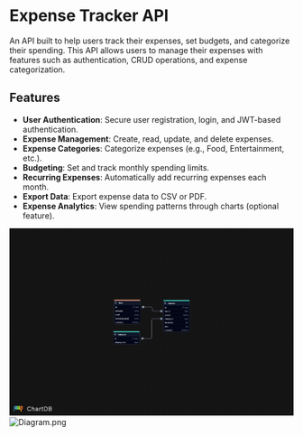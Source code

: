 # Expense Tracker API

An API built to help users track their expenses, set budgets, and categorize their spending. This API allows users to manage their expenses with features such as authentication, CRUD operations, and expense categorization.

## Features
- **User Authentication**: Secure user registration, login, and JWT-based authentication.
- **Expense Management**: Create, read, update, and delete expenses.
- **Expense Categories**: Categorize expenses (e.g., Food, Entertainment, etc.).
- **Budgeting**: Set and track monthly spending limits.
- **Recurring Expenses**: Automatically add recurring expenses each month.
- **Export Data**: Export expense data to CSV or PDF.
- **Expense Analytics**: View spending patterns through charts (optional feature).

![img.png](img.png)![Diagram.png](../../Downloads/Diagram.png)